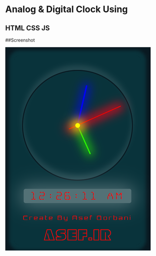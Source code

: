 # Analog & Digital Clock Using 
## HTML CSS JS

##Screenshot

![Clock Using HTML CSS JS Screenshot](Clock.png)

